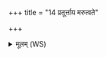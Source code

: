 +++
title = "14 प्रतूर्त्ताय मरुत्वते"

+++
<details><summary>मूलम् (WS)</summary>

प्रतूर्त्ताय मरुत्वते स्वाहा ॥ ॥ १५ ॥
</details>